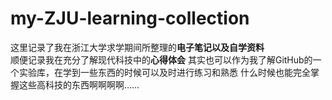 # my-ZJU-learning-collection
这里记录了我在浙江大学求学期间所整理的**电子笔记以及自学资料**  
顺便记录我在充分了解现代科技中的**心得体会**
其实也可以作为我了解GitHub的一个实验库，在学到一些东西的时候可以及时进行练习和熟悉
什么时候也能完全掌握这些高科技的东西啊啊啊啊……
